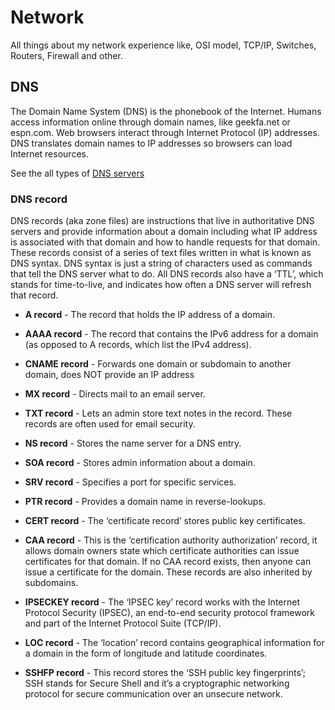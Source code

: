 
# Network

All things about my network experience like, OSI model, TCP/IP, Switches, Routers, Firewall and other.

## DNS

The Domain Name System (DNS) is the phonebook of the Internet. Humans access information online through domain names, like geekfa.net or espn.com. Web browsers interact through Internet Protocol (IP) addresses. DNS translates domain names to IP addresses so browsers can load Internet resources.

See the all types of [DNS servers](https://www.cloudflare.com/learning/dns/dns-server-types/)

### DNS record

DNS records (aka zone files) are instructions that live in authoritative DNS servers and provide information about a domain including what IP address is associated with that domain and how to handle requests for that domain. These records consist of a series of text files written in what is known as DNS syntax. DNS syntax is just a string of characters used as commands that tell the DNS server what to do. All DNS records also have a ‘TTL’, which stands for time-to-live, and indicates how often a DNS server will refresh that record.

- **A record** - The record that holds the IP address of a domain.
- **AAAA record** - The record that contains the IPv6 address for a domain (as opposed to A records, which list the IPv4 address).
- **CNAME record** - Forwards one domain or subdomain to another domain, does NOT provide an IP address
- **MX record** - Directs mail to an email server.
- **TXT record** - Lets an admin store text notes in the record. These records are often used for email security.
- **NS record** - Stores the name server for a DNS entry.
- **SOA record** - Stores admin information about a domain.
- **SRV record** - Specifies a port for specific services.
- **PTR record** - Provides a domain name in reverse-lookups.
- **CERT record** - The ‘certificate record’ stores public key certificates.
- **CAA record** - This is the ‘certification authority authorization’ record, it allows domain owners state which certificate authorities can issue certificates for that domain. If no CAA record exists, then anyone can issue a certificate for the domain. These records are also inherited by subdomains.

- **IPSECKEY record** - The ‘IPSEC key’ record works with the Internet Protocol Security (IPSEC), an end-to-end security protocol framework and part of the Internet Protocol Suite (TCP/IP).
- **LOC record** - The ‘location’ record contains geographical information for a domain in the form of longitude and latitude coordinates.
- **SSHFP record** - This record stores the ‘SSH public key fingerprints’; SSH stands for Secure Shell and it’s a cryptographic networking protocol for secure communication over an unsecure network.
